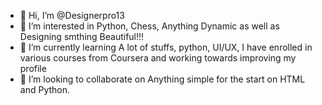 - 👋 Hi, I’m @Designerpro13
- 👀 I’m interested in Python, Chess, Anything Dynamic as well as Designing smthing Beautiful!!!
- 🌱 I’m currently learning A lot of stuffs, python, UI/UX, I have enrolled in various courses from Coursera and working towards improving my profile
- 💞️ I’m looking to collaborate on Anything simple for the start on HTML and Python.


<!---
Designerpro13/Designerpro13 is a ✨ special ✨ repository because its `README.md` (this file) appears on your GitHub profile.
You can click the Preview link to take a look at your changes.
--->
